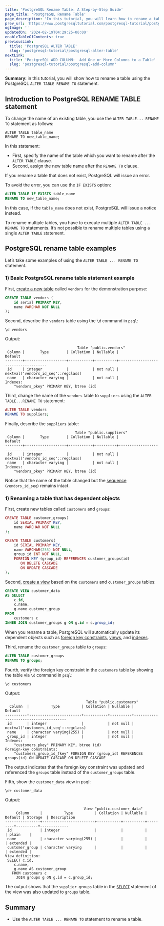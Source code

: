 ```yaml
---
title: 'PostgreSQL Rename Table: A Step-by-Step Guide'
page_title: 'PostgreSQL Rename Table'
page_description: 'In this tutorial, you will learn how to rename a table to a new one using the ALTER TABLE ... RENAME TO statement.'
prev_url: 'https://www.postgresqltutorial.com/postgresql-tutorial/postgresql-rename-table/'
ogImage: ''
updatedOn: '2024-02-19T04:29:25+00:00'
enableTableOfContents: true
previousLink:
  title: 'PostgreSQL ALTER TABLE'
  slug: 'postgresql-tutorial/postgresql-alter-table'
nextLink:
  title: 'PostgreSQL ADD COLUMN:  Add One or More Columns to a Table'
  slug: 'postgresql-tutorial/postgresql-add-column'
---
```


**Summary**: in this tutorial, you will show how to rename a table using the PostgreSQL `ALTER TABLE RENAME TO` statement.

## Introduction to PostgreSQL RENAME TABLE statement

To change the name of an existing table, you use the `ALTER TABLE... RENAME TO` statement as follows:

```phpsql
ALTER TABLE table_name
RENAME TO new_table_name;
```

In this statement:

- First, specify the name of the table which you want to rename after the `ALTER TABLE` clause.
- Second, assign the new table name after the `RENAME TO` clause.

If you rename a table that does not exist, PostgreSQL will issue an error.

To avoid the error, you can use the `IF EXISTS` option:

```sql
ALTER TABLE IF EXISTS table_name
RENAME TO new_table_name;
```

In this case, if the `table_name` does not exist, PostgreSQL will issue a notice instead.

To rename multiple tables, you have to execute multiple `ALTER TABLE ... RENAME TO` statements. It’s not possible to rename multiple tables using a single `ALTER TABLE` statement.

## PostgreSQL rename table examples

Let’s take some examples of using the `ALTER TABLE ... RENAME TO` statement.

### 1\) Basic PostgreSQL rename table statement example

First, [create a new table](postgresql-create-table) called `vendors` for the demonstration purpose:

```sql
CREATE TABLE vendors (
    id serial PRIMARY KEY,
    name VARCHAR NOT NULL
);
```

Second, describe the `vendors` table using the `\d` command in `psql`:

```text
\d vendors
```

Output:

```
                                 Table "public.vendors"
 Column |       Type        | Collation | Nullable |               Default
--------+-------------------+-----------+----------+-------------------------------------
 id     | integer           |           | not null | nextval('vendors_id_seq'::regclass)
 name   | character varying |           | not null |
Indexes:
    "vendors_pkey" PRIMARY KEY, btree (id)
```

Third, change the name of the `vendors` table to `suppliers` using the `ALTER TABLE...RENAME TO` statement:

```php
ALTER TABLE vendors
RENAME TO suppliers;
```

Finally, describe the `suppliers` table:

```text
                                Table "public.suppliers"
 Column |       Type        | Collation | Nullable |               Default
--------+-------------------+-----------+----------+-------------------------------------
 id     | integer           |           | not null | nextval('vendors_id_seq'::regclass)
 name   | character varying |           | not null |
Indexes:
    "vendors_pkey" PRIMARY KEY, btree (id)
```

Notice that the name of the table changed but the [sequence](postgresql-sequences) (`vendors_id_seq`) remains intact.

### 1\) Renaming a table that has dependent objects

First, create new tables called `customers` and `groups`:

```php
CREATE TABLE customer_groups(
    id SERIAL PRIMARY KEY,
    name VARCHAR NOT NULL
);

CREATE TABLE customers(
    id SERIAL PRIMARY KEY,
    name VARCHAR(255) NOT NULL,
    group_id INT NOT NULL,
    FOREIGN KEY (group_id) REFERENCES customer_groups(id)
       ON DELETE CASCADE
       ON UPDATE CASCADE
);
```

Second, [create a view](../postgresql-views/postgresql-materialized-views) based on the `customers` and `customer_groups` tables:

```sql
CREATE VIEW customer_data
AS SELECT
    c.id,
    c.name,
    g.name customer_group
FROM
    customers c
INNER JOIN customer_groups g ON g.id = c.group_id;
```

When you rename a table, PostgreSQL will automatically update its dependent objects such as [foreign key constraints](postgresql-foreign-key), [views](../postgresql-views), and [indexes](../postgresql-indexes).

Third, rename the `customer_groups` table to `groups`:

```sql
ALTER TABLE customer_groups
RENAME TO groups;
```

Fourth, verify the foreign key constraint in the `customers` table by showing the table via `\d` command in `psql`:

```
\d customers
```

Output:

```
                                     Table "public.customers"
  Column  |          Type          | Collation | Nullable |                Default
----------+------------------------+-----------+----------+---------------------------------------
 id       | integer                |           | not null | nextval('customers_id_seq'::regclass)
 name     | character varying(255) |           | not null |
 group_id | integer                |           | not null |
Indexes:
    "customers_pkey" PRIMARY KEY, btree (id)
Foreign-key constraints:
    "customers_group_id_fkey" FOREIGN KEY (group_id) REFERENCES groups(id) ON UPDATE CASCADE ON DELETE CASCADE
```

The output indicates that the foreign key constraint was updated and referenced the `groups` table instead of the `customer_groups` table.

Fifth, show the `customer_data` view in psql:

```php
\d+ customer_data
```

Output:

```
                                    View "public.customer_data"
     Column     |          Type          | Collation | Nullable | Default | Storage  | Description
----------------+------------------------+-----------+----------+---------+----------+-------------
 id             | integer                |           |          |         | plain    |
 name           | character varying(255) |           |          |         | extended |
 customer_group | character varying      |           |          |         | extended |
View definition:
 SELECT c.id,
    c.name,
    g.name AS customer_group
   FROM customers c
     JOIN groups g ON g.id = c.group_id;
```

The output shows that the `supplier_groups` table in the [`SELECT`](postgresql-select) statement of the view was also updated to `groups` table.

## Summary

- Use the `ALTER TABLE ... RENAME TO` statement to rename a table.
